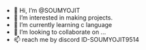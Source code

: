 - 👋 Hi, I’m @SOUMYOJIT
- 👀 I’m interested in making projects.
- 🌱 I’m currently learning c language 
- 💞️ I’m looking to collaborate on ...
- 📫 reach me by discord ID-SOUMYOJIT9514

<!---
SOUMYOJIT9514/SOUMYOJIT9514 is a ✨ special ✨ repository because its `README.md` (this file) appears on your GitHub profile.
You can click the Preview link to take a look at your changes.
--->
